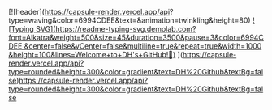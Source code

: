 [![header](https://capsule-render.vercel.app/api?
type=waving&color=6994CDEE&text=&animation=twinkling&height=80)
[![Typing SVG](https://readme-typing-svg.demolab.com?
font=Alkatra&weight=500&size=45&duration=3500&pause=3&color=6994CDEE
&center=false&vCenter=false&multiline=true&repeat=true&width=1000
&height=100&lines=Welcome+to+DH's+GitHub!👋)](https://git.io/typing-svg)
](https://capsule-render.vercel.app/api?type=rounded&height=300&color=gradient&text=DH%20Github&textBg=false)https://capsule-render.vercel.app/api?type=rounded&height=300&color=gradient&text=DH%20Github&textBg=false
